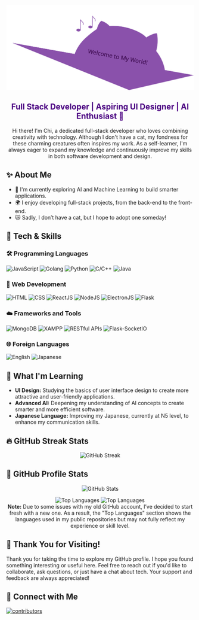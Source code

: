 ![Cat Banner](./resources/banner.svg)

<h2 align="center" style="color: #4B0082">Full Stack Developer | Aspiring UI Designer | AI Enthusiast 🐾</h2>

<div align="center"> Hi there! I'm Chi, a dedicated full-stack developer who loves combining creativity with technology. Although I don't have a cat, my fondness for these charming creatures often inspires my work. As a self-learner, I'm always eager to expand my knowledge and continuously improve my skills in both software development and design. </div>

## ✨ About Me
- 🧠 I'm currently exploring AI and Machine Learning to build smarter applications.
- 🌍 I enjoy developing full-stack projects, from the back-end to the front-end.
- 😿 Sadly, I don’t have a cat, but I hope to adopt one someday!

## 🔮 Tech & Skills
### 🛠️ Programming Languages
![JavaScript](https://img.shields.io/badge/-JavaScript-4B0082?style=flat&logo=javascript) 
![Golang](https://img.shields.io/badge/-Golang-4B0082?style=flat&logo=go)
![Python](https://img.shields.io/badge/-Python-4B0082?style=flat&logo=python) 
![C/C++](https://img.shields.io/badge/-C/C++-4B0082?style=flat&logo=c) 
![Java](https://img.shields.io/badge/-Java-4B0082?style=flat&logo=java)

### 🧩 Web Development
![HTML](https://img.shields.io/badge/-HTML-4B0082?style=flat&logo=html5)
![CSS](https://img.shields.io/badge/-CSS-4B0082?style=flat&logo=css3)
![ReactJS](https://img.shields.io/badge/-ReactJS-4B0082?style=flat&logo=react)
![NodeJS](https://img.shields.io/badge/-NodeJS-4B0082?style=flat&logo=node.js)
![ElectronJS](https://img.shields.io/badge/-ElectronJS-4B0082?style=flat&logo=electron)
![Flask](https://img.shields.io/badge/-Flask-4B0082?style=flat&logo=flask)

### ☁️ Frameworks and Tools
![MongoDB](https://img.shields.io/badge/-MongoDB-4B0082?style=flat&logo=mongodb)
![XAMPP](https://img.shields.io/badge/-XAMPP-4B0082?style=flat&logo=xampp)
![RESTful APIs](https://img.shields.io/badge/-RESTful_APIs-4B0082?style=flat&logo=api)
![Flask-SocketIO](https://img.shields.io/badge/-Flask--SocketIO-4B0082?style=flat&logo=flask)

### 🌐 Foreign Languages
![English](https://img.shields.io/badge/-English-4B0082?style=flat&logo=language)
![Japanese](https://img.shields.io/badge/-Japanese_N5-4B0082?style=flat&logo=japan)

## 🌱 What I'm Learning
- **UI Design:** Studying the basics of user interface design to create more attractive and user-friendly applications.
- **Advanced AI:** Deepening my understanding of AI concepts to create smarter and more efficient software.
- **Japanese Language:** Improving my Japanese, currently at N5 level, to enhance my communication skills.

## 🔥 GitHub Streak Stats

<p align="center">
  <img src="http://github-readme-streak-stats.herokuapp.com?user=ume-meu&theme=tokyonight&hide_border=true" alt="GitHub Streak" />
</p>

## 🌌 GitHub Profile Stats
<p align="center">
  <img src="https://github-readme-stats.vercel.app/api?username=ume-meu&show_icons=true&theme=tokyonight&hide_border=true" alt="GitHub Stats">
</p>

<p align="center">
  <img src="https://github-readme-stats.vercel.app/api/top-langs/?username=ume-meu&layout=compact&theme=tokyonight&hide_border=true" alt="Top Languages">
  <img src="https://github-readme-stats.vercel.app/api/top-langs/?username=nguyenthiyenchi&layout=compact&theme=tokyonight&hide_border=true" alt="Top Languages">
  <br>
  <strong>Note:</strong> Due to some issues with my old GitHub account, I’ve decided to start fresh with a new one. As a result, the "Top Languages" section shows the languages used in my public repositories but may not fully reflect my experience or skill level.
</p>


## 🙏 Thank You for Visiting!

Thank you for taking the time to explore my GitHub profile. I hope you found something interesting or useful here. Feel free to reach out if you'd like to collaborate, ask questions, or just have a chat about tech. Your support and feedback are always appreciated!

## 🐾 Connect with Me

<!-- <div align="center"> -->
<div>
    <a href="https://www.linkedin.com/in/chi-nguyen-c208n203/"><img alt="contributors" src="https://img.shields.io/badge/-LinkedIn-4B0082?style=flat&logo=linkedin"></a>
</div>

